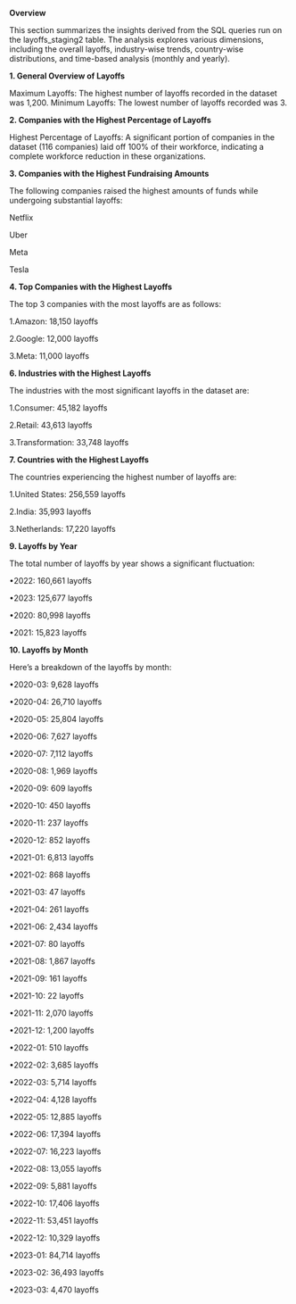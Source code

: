 **Overview**

This section summarizes the insights derived from the SQL queries run on the layoffs_staging2 table.
The analysis explores various dimensions, including the overall layoffs, industry-wise trends, 
country-wise distributions, and time-based analysis (monthly and yearly).

**1. General Overview of Layoffs**

Maximum Layoffs: The highest number of layoffs recorded in the dataset was 1,200.
Minimum Layoffs: The lowest number of layoffs recorded was 3.

**2. Companies with the Highest Percentage of Layoffs**

Highest Percentage of Layoffs: A significant portion of companies in the dataset (116 companies) laid off 100% of their workforce, 
indicating a complete workforce reduction in these organizations.

**3. Companies with the Highest Fundraising Amounts**

The following companies raised the highest amounts of funds while undergoing substantial layoffs:

Netflix

Uber

Meta

Tesla

**4. Top Companies with the Highest Layoffs**

The top 3 companies with the most layoffs are as follows:

1.Amazon: 18,150 layoffs

2.Google: 12,000 layoffs

3.Meta: 11,000 layoffs

**6. Industries with the Highest Layoffs**

The industries with the most significant layoffs in the dataset are:

1.Consumer: 45,182 layoffs

2.Retail: 43,613 layoffs

3.Transformation: 33,748 layoffs

**7. Countries with the Highest Layoffs**

The countries experiencing the highest number of layoffs are:

1.United States: 256,559 layoffs

2.India: 35,993 layoffs

3.Netherlands: 17,220 layoffs

**9. Layoffs by Year**

The total number of layoffs by year shows a significant fluctuation:

•2022: 160,661 layoffs

•2023: 125,677 layoffs

•2020: 80,998 layoffs

•2021: 15,823 layoffs

**10. Layoffs by Month**

Here’s a breakdown of the layoffs by month:

•2020-03: 9,628 layoffs

•2020-04: 26,710 layoffs

•2020-05: 25,804 layoffs

•2020-06: 7,627 layoffs

•2020-07: 7,112 layoffs

•2020-08: 1,969 layoffs

•2020-09: 609 layoffs

•2020-10: 450 layoffs

•2020-11: 237 layoffs

•2020-12: 852 layoffs

•2021-01: 6,813 layoffs

•2021-02: 868 layoffs

•2021-03: 47 layoffs

•2021-04: 261 layoffs

•2021-06: 2,434 layoffs

•2021-07: 80 layoffs

•2021-08: 1,867 layoffs

•2021-09: 161 layoffs

•2021-10: 22 layoffs

•2021-11: 2,070 layoffs

•2021-12: 1,200 layoffs

•2022-01: 510 layoffs

•2022-02: 3,685 layoffs

•2022-03: 5,714 layoffs

•2022-04: 4,128 layoffs

•2022-05: 12,885 layoffs

•2022-06: 17,394 layoffs

•2022-07: 16,223 layoffs

•2022-08: 13,055 layoffs

•2022-09: 5,881 layoffs

•2022-10: 17,406 layoffs

•2022-11: 53,451 layoffs

•2022-12: 10,329 layoffs

•2023-01: 84,714 layoffs

•2023-02: 36,493 layoffs

•2023-03: 4,470 layoffs
